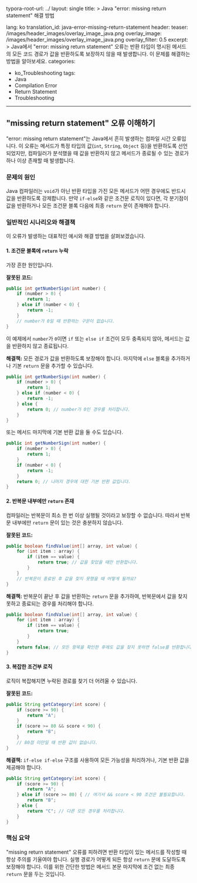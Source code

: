 typora-root-url: ../
layout: single
title: >
   Java "error: missing return statement" 해결 방법

lang: ko
translation_id: java-error-missing-return-statement
header:
   teaser: /images/header_images/overlay_image_java.png
   overlay_image: /images/header_images/overlay_image_java.png
   overlay_filter: 0.5
excerpt: >
    Java에서 "error: missing return statement" 오류는 반환 타입이 명시된 메서드의 모든 코드 경로가 값을 반환하도록 보장하지 않을 때 발생합니다. 이 문제를 해결하는 방법을 알아보세요.
categories:
  - ko_Troubleshooting
tags:
  - Java
  - Compilation Error
  - Return Statement
  - Troubleshooting
---
## "missing return statement" 오류 이해하기

"error: missing return statement"는 Java에서 흔히 발생하는 컴파일 시간 오류입니다. 이 오류는 메서드가 특정 타입의 값(`int`, `String`, `Object` 등)을 반환하도록 선언되었지만, 컴파일러가 분석했을 때 값을 반환하지 않고 메서드가 종료될 수 있는 경로가 하나 이상 존재할 때 발생합니다.

### 문제의 원인

Java 컴파일러는 `void`가 아닌 반환 타입을 가진 모든 메서드가 어떤 경우에도 반드시 값을 반환하도록 강제합니다. 만약 `if-else`와 같은 조건문 로직이 있다면, 각 분기점이 값을 반환하거나 모든 조건문 블록 다음에 최종 `return` 문이 존재해야 합니다.

### 일반적인 시나리오와 해결책

이 오류가 발생하는 대표적인 예시와 해결 방법을 살펴보겠습니다.

#### 1. 조건문 블록에 `return` 누락

가장 흔한 원인입니다.

**잘못된 코드:**
```java
public int getNumberSign(int number) {
    if (number > 0) {
        return 1;
    } else if (number < 0) {
        return -1;
    }
    // number가 0일 때 반환하는 구문이 없습니다.
}
```

이 예제에서 `number`가 `0`이면 `if` 또는 `else if` 조건이 모두 충족되지 않아, 메서드는 값을 반환하지 않고 종료됩니다.

**해결책:**
모든 경로가 값을 반환하도록 보장해야 합니다. 마지막에 `else` 블록을 추가하거나 기본 `return` 문을 추가할 수 있습니다.

```java
public int getNumberSign(int number) {
    if (number > 0) {
        return 1;
    } else if (number < 0) {
        return -1;
    } else {
        return 0; // number가 0인 경우를 처리합니다.
    }
}
```
또는 메서드 마지막에 기본 반환 값을 둘 수도 있습니다.
```java
public int getNumberSign(int number) {
    if (number > 0) {
        return 1;
    }
    if (number < 0) {
        return -1;
    }
    return 0; // 나머지 경우에 대한 기본 반환 값입니다.
}
```

#### 2. 반복문 내부에만 `return` 존재

컴파일러는 반복문이 최소 한 번 이상 실행될 것이라고 보장할 수 없습니다. 따라서 반복문 내부에만 `return` 문이 있는 것은 충분하지 않습니다.

**잘못된 코드:**
```java
public boolean findValue(int[] array, int value) {
    for (int item : array) {
        if (item == value) {
            return true; // 값을 찾았을 때만 반환합니다.
        }
    }
    // 반복문이 종료된 후 값을 찾지 못했을 때 어떻게 될까요?
}
```

**해결책:**
반복문이 끝난 후 값을 반환하는 `return` 문을 추가하여, 반복문에서 값을 찾지 못하고 종료되는 경우를 처리해야 합니다.

```java
public boolean findValue(int[] array, int value) {
    for (int item : array) {
        if (item == value) {
            return true;
        }
    }
    return false; // 모든 항목을 확인한 후에도 값을 찾지 못하면 false를 반환합니다.
}
```

#### 3. 복잡한 조건부 로직

로직이 복잡해지면 누락된 경로를 찾기 더 어려울 수 있습니다.

**잘못된 코드:**
```java
public String getCategory(int score) {
    if (score >= 90) {
        return "A";
    }
    if (score >= 80 && score < 90) {
        return "B";
    }
    // 80점 미만일 때 반환 값이 없습니다.
}
```

**해결책:**
`if-else if-else` 구조를 사용하여 모든 가능성을 처리하거나, 기본 반환 값을 제공해야 합니다.

```java
public String getCategory(int score) {
    if (score >= 90) {
        return "A";
    } else if (score >= 80) { // 여기서 && score < 90 조건은 불필요합니다.
        return "B";
    } else {
        return "C"; // 다른 모든 경우를 처리합니다.
    }
}
```

### 핵심 요약

"missing return statement" 오류를 피하려면 반환 타입이 있는 메서드를 작성할 때 항상 주의를 기울여야 합니다. 실행 경로가 어떻게 되든 항상 `return` 문에 도달하도록 보장해야 합니다. 이를 위한 간단한 방법은 메서드 본문 마지막에 조건 없는 최종 `return` 문을 두는 것입니다.
